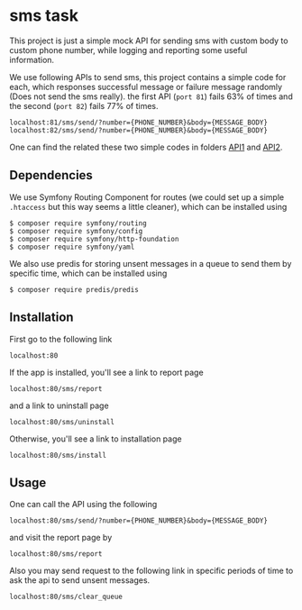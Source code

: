 # sms task
This project is just a simple mock API for sending sms with custom body to custom phone number, while logging and reporting some useful information.

We use following APIs to send sms, this project contains a simple code for each, which responses successful message or failure message randomly (Does not send the sms really). the first API (`port 81`) fails 63% of times and the second (`port 82`) fails 77% of times.

```
localhost:81/sms/send/?number={PHONE_NUMBER}&body={MESSAGE_BODY}
localhost:82/sms/send/?number={PHONE_NUMBER}&body={MESSAGE_BODY}
```

One can find the related these two simple codes in folders [API1](APIs/1/) and [API2](APIs/2/). 

## Dependencies
We use Symfony Routing Component for routes (we could set up a simple `.htaccess` but this way seems a little cleaner), which can be installed using

```
$ composer require symfony/routing
$ composer require symfony/config
$ composer require symfony/http-foundation
$ composer require symfony/yaml
```

We also use predis for storing unsent messages in a queue to send them by specific time, which can be installed using

```
$ composer require predis/predis
```

## Installation
First go to the following link

```
localhost:80
```

If the app is installed, you'll see a link to report page

```
localhost:80/sms/report
```

and a link to uninstall page

```
localhost:80/sms/uninstall
```

Otherwise, you'll see a link to installation page

```
localhost:80/sms/install
```

## Usage
One can call the API using the following

```
localhost:80/sms/send/?number={PHONE_NUMBER}&body={MESSAGE_BODY}
```

and visit the report page by

```
localhost:80/sms/report
```

Also you may send request to the following link in specific periods of time to ask the api to send unsent messages.

```
localhost:80/sms/clear_queue
```